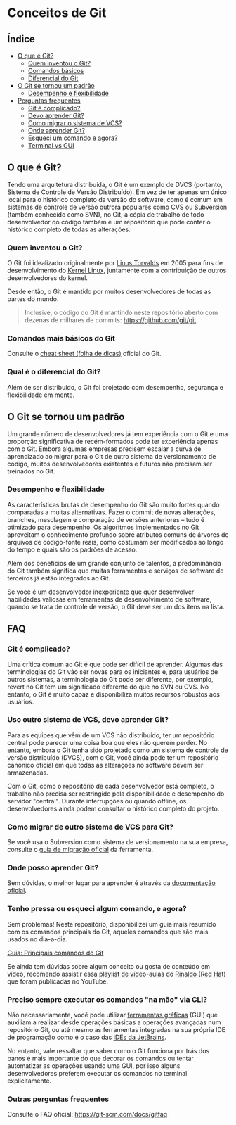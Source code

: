 # Conceitos de Git

## Índice 
- [O que é Git?](#o-que-é-git)
    * [Quem inventou o Git?](#quem-inventou-o-git)
    * [Comandos básicos](#comandos-mais-básicos-do-git)
    * [Diferencial do Git](#qual-é-o-diferencial-do-git)
- [O Git se tornou um padrão](#o-git-se-tornou-um-padrão)
    * [Desempenho e flexibilidade](#desempenho-e-flexibilidade)
- [Perguntas frequentes](#faq)
    * [Git é complicado?](#git-é-complicado)
    * [Devo aprender Git?](#uso-outro-sistema-de-vcs-devo-aprender-git)
    * [Como migrar o sistema de VCS?](#como-migrar-de-outro-sistema-de-vcs-para-git)
    * [Onde aprender Git?](#onde-posso-aprender-git)
    * [Esqueci um comando e agora?](#tenho-pressa-ou-esqueci-algum-comando-e-agora)
    * [Terminal vs GUI](#preciso-sempre-executar-os-comandos--na-mão--via-cli)

## O que é Git?
Tendo uma arquitetura distribuída, o Git é um exemplo de DVCS (portanto, Sistema de Controle de Versão Distribuído). Em vez de ter apenas um único local para o histórico completo da versão do software, como é comum em sistemas de controle de versão outrora populares como CVS ou Subversion (também conhecido como SVN), no Git, a cópia de trabalho de todo desenvolvedor do código também é um repositório que pode conter o histórico completo de todas as alterações.

### Quem inventou o Git?
O Git foi idealizado originalmente por [Linus Torvalds](https://pt.wikipedia.org/wiki/Linus_Torvalds) em 2005 para 
fins de desenvolvimento do [Kernel Linux](https://github.com/torvalds/linux), juntamente com a contribuição 
de outros desenvolvedores do kernel.

Desde então, o Git é mantido por muitos desenvolvedores de todas as partes do mundo.
> Inclusive, o código do Git é mantindo neste repositório aberto 
> com dezenas de milhares de commits: https://github.com/git/git

### Comandos mais básicos do Git
Consulte o [cheat sheet (folha de dicas)](https://training.github.com/downloads/pt_BR/github-git-cheat-sheet.pdf) 
oficial do Git.

### Qual é o diferencial do Git?
Além de ser distribuído, o Git foi projetado com desempenho, segurança e flexibilidade em mente.

## O Git se tornou um padrão
Um grande número de desenvolvedores já tem experiência com o Git e uma proporção significativa de recém-formados pode 
ter experiência apenas com o Git. Embora algumas empresas precisem escalar a curva de aprendizado ao migrar para o Git 
de outro sistema de versionamento de código, muitos desenvolvedores existentes e futuros não precisam ser treinados no Git.

### Desempenho e flexibilidade
As características brutas de desempenho do Git são muito fortes quando comparadas a muitas alternativas. Fazer o commit
de novas alterações, branches, mesclagem e comparação de versões anteriores – tudo é otimizado para desempenho.
Os algoritmos implementados no Git aproveitam o conhecimento profundo sobre atributos comuns de árvores de arquivos de
código-fonte reais, como costumam ser modificados ao longo do tempo e quais são os padrões de acesso.

Além dos benefícios de um grande conjunto de talentos, a predominância do Git também significa que muitas ferramentas e 
serviços de software de terceiros já estão integrados ao Git.

Se você é um desenvolvedor inexperiente que quer desenvolver habilidades valiosas em ferramentas de desenvolvimento de
software, quando se trata de controle de versão, o Git deve ser um dos itens na lista.


## FAQ

### Git é complicado?
Uma crítica comum ao Git é que pode ser difícil de aprender. Algumas das terminologias do Git vão ser novas para os
iniciantes e, para usuários de outros sistemas, a terminologia do Git pode ser diferente, por exemplo, revert no Git 
tem um significado diferente do que no SVN ou CVS. No entanto, o Git é muito capaz e disponibiliza muitos recursos 
robustos aos usuários.

### Uso outro sistema de VCS, devo aprender Git?
Para as equipes que vêm de um VCS não distribuído, ter um repositório central pode parecer uma coisa boa que eles não 
querem perder. No entanto, embora o Git tenha sido projetado como um sistema de controle de versão distribuído (DVCS), 
com o Git, você ainda pode ter um repositório canônico oficial em que todas as alterações no software devem ser armazenadas.

Com o Git, como o repositório de cada desenvolvedor está completo, o trabalho não precisa ser restringido pela 
disponibilidade e desempenho do servidor "central". Durante interrupções ou quando offline, os desenvolvedores 
ainda podem consultar o histórico completo do projeto.

### Como migrar de outro sistema de VCS para Git?
Se você usa o Subversion como sistema de versionamento na sua empresa, consulte o
[guia de migração oficial](https://training.github.com/downloads/subversion-migration/) da ferramenta.

### Onde posso aprender Git?
Sem dúvidas, o melhor lugar para aprender é através da [documentação oficial](https://git-scm.com/docs).

### Tenho pressa ou esqueci algum comando, e agora?
Sem problemas! Neste repositório, disponibilizei um guia mais resumido com os comandos principais do Git,
aqueles comandos que são mais usados no dia-a-dia.

[Guia: Principais comandos do Git](git-commands.md)

Se ainda tem dúvidas sobre algum conceito ou gosta de conteúdo em vídeo, recomendo assistir 
essa [playlist de vídeo-aulas](https://www.youtube.com/playlist?list=PLuYctAHjg89bR5PgaAlyGCl2PWMPDMzFN) 
do [Rinaldo (Red Hat)](https://github.com/rinaldodev) que foram publicadas no YouTube.

### Preciso sempre executar os comandos "na mão" via CLI?
Não necessariamente, você pode utilizar [ferramentas gráficas](https://git-scm.com/downloads/guis) (GUI) que auxiliam 
a realizar desde operações básicas a operações avançadas num repositório Git, ou até mesmo as ferramentas integradas 
na sua própria IDE de programação como é o caso das [IDEs da JetBrains](https://www.jetbrains.com/pt-br/products/). 

No entanto, vale ressaltar que saber como o Git funciona por trás dos panos é mais importante do que decorar
os comandos ou tentar automatizar as operações usando uma GUI, por isso alguns desenvolvedores preferem
executar os comandos no terminal explicitamente.

### Outras perguntas frequentes
Consulte o FAQ oficial: https://git-scm.com/docs/gitfaq

